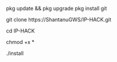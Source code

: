 pkg update && pkg upgrade
pkg install git 

git clone https://ShantanuGWS/IP-HACK.git

cd IP-HACK

chmod +x *

./install
